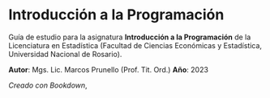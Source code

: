 # Introducción a la Programación

Guía de estudio para la asignatura **Introducción a la Programación** de la Licenciatura en Estadística (Facultad de Ciencias Económicas y Estadística, Universidad Nacional de Rosario). 

**Autor**: Mgs. Lic. Marcos Prunello (Prof. Tit. Ord.)
**Año**: 2023

*Creado con Bookdown*,
